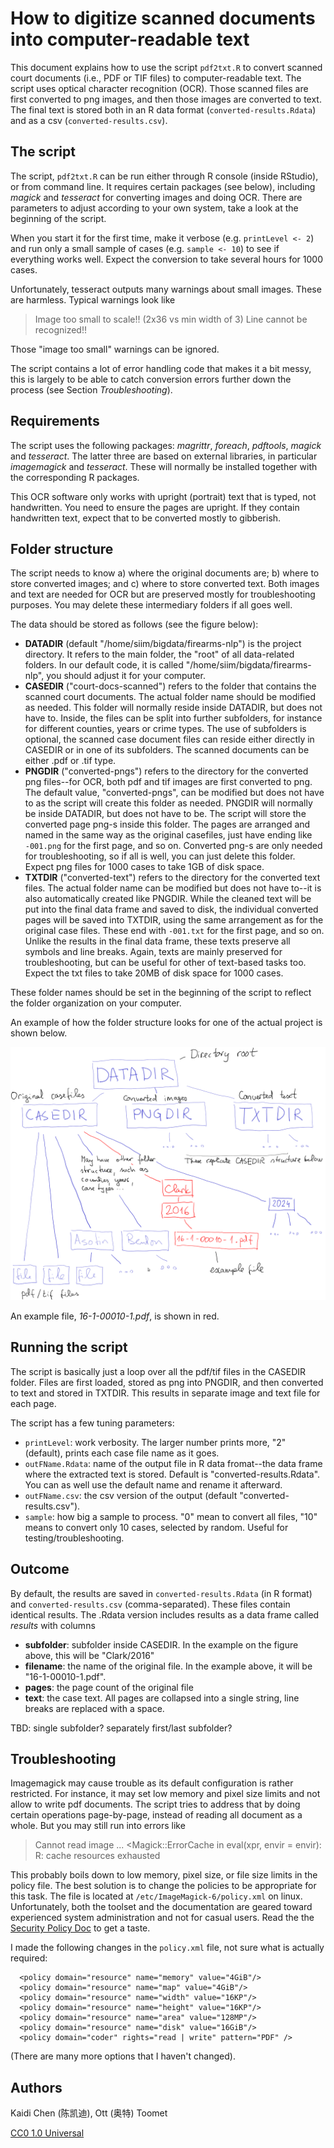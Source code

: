 # How to digitize scanned documents into computer-readable text

This document explains how to use the script `pdf2txt.R`
to convert scanned court documents (i.e., PDF or TIF files) to
computer-readable text.
The script uses optical character recognition (OCR).  Those
scanned files are first converted to png images, and then
those images are converted to text. 
The final text is stored both in an R data format
(`converted-results.Rdata`) and as a csv (`converted-results.csv`).


## The script

The script, `pdf2txt.R` can be run either through R console (inside
RStudio), or from command line.  It requires certain packages (see
below),
including _magick_ and _tesseract_ for converting images and doing
OCR.  There are parameters to adjust according to your own
system, take a look at the beginning of the script.

When you start it for the first time, make it verbose
(e.g. `printLevel <- 2`) and run only a small sample of cases
(e.g. `sample <- 10`) to see if everything works well.  Expect the
conversion to take several hours for 1000 cases.

Unfortunately, tesseract outputs many warnings about small
images.  These are harmless.
Typical warnings look like

> Image too small to scale!! (2x36 vs min width of 3)
> Line cannot be recognized!!

Those "image too small" warnings can be ignored.

The script contains a lot of error handling code that makes it a bit
messy, this is largely to be able to catch conversion errors further
down the process (see Section _Troubleshooting_).


## Requirements

The script uses the following packages: _magrittr_, _foreach_,
_pdftools_, _magick_ and _tesseract_.  The latter three are based
on external libraries, in particular _imagemagick_ and _tesseract_.
These will normally be installed together with the corresponding R
packages.

This OCR software only works with upright (portrait) text that is
typed, not handwritten.  You need to ensure the pages are upright.
If they contain handwritten text, expect that to be converted mostly
to gibberish.


## Folder structure

The script needs to know a) where the
original documents are; b) where to store converted images; and c) where
to store converted text.  Both images and text are needed for OCR but
are preserved mostly for troubleshooting purposes.  You may delete
these intermediary folders if all goes well.

The data should be stored as follows (see the figure below):

* **DATADIR** (default "/home/siim/bigdata/firearms-nlp")
  is the project directory.  It refers to the main
  folder, the "root" of all data-related
  folders.  In our default code, it is called
  "/home/siim/bigdata/firearms-nlp", you should adjust it for your
  computer. 
* **CASEDIR** ("court-docs-scanned") refers to the
  folder that contains the scanned court documents.  The actual folder
  name should be modified as needed.  This folder
  will normally reside inside DATADIR, but does not have to.  Inside,
  the files can be split into further subfolders, for instance
  for different counties, years or crime types.  The use
  of subfolders is
  optional, the scanned case document files can reside either directly
  in CASEDIR or in one of its subfolders.  The scanned documents
  can be either
  .pdf or .tif type.
* **PNGDIR** ("converted-pngs") refers to the
  directory for the converted png files--for OCR,
  both pdf and tif images are first converted to png.  The default
  value, "converted-pngs", can be modified but does not have to as the
  script will create this folder as needed.  PNGDIR will
  normally be inside DATADIR, but does not have to be.  The script
  will store the converted page png-s inside this folder.  The pages
  are arranged and named in the same way as the original casefiles,
  just have ending like `-001.png` for the first page, and so on.
  Converted
  png-s are only needed for troubleshooting, so if all is well, you
  can just delete this folder.  Expect png files for 1000 cases to
  take 1GB of disk space.
* **TXTDIR** ("converted-text") refers to the
  directory for the converted text files.  The actual folder name can
  be modified but does not have to--it is also
  automatically created like PNGDIR.   While the
  cleaned text will be put into the final
  data frame and saved to disk, the
  individual converted pages will be saved into TXTDIR, using the same
  arrangement as for the original case files.  These end with
  `-001.txt` for the first page, and so on.
  Unlike the results in the final
  data frame, these
  texts preserve all symbols and line breaks.
  Again, texts are mainly preserved for
  troubleshooting, but can be useful for other of text-based
  tasks too.  Expect the txt files to take 20MB of disk space 
  for 1000 cases.

These folder names should be set in the beginning of the script to
reflect the folder organization on your computer.

An example of how the folder structure looks for one of the actual
project is shown below.

![folder structure](folder-structure.png)

An example file, _16-1-00010-1.pdf_, is shown in red.



## Running the script

The script is basically just a loop over all the pdf/tif files in the
CASEDIR folder.  Files are first loaded, stored as png into PNGDIR,
and then converted to text and stored in TXTDIR.  This results in
separate image and text file for each page.

The script has a few tuning parameters:

* `printLevel`: work verbosity.  The larger number prints more, "2"
  (default), prints each case file name as it goes.
* `outFName.Rdata`: name of the output file in R data fromat--the
  data frame where the
  extracted text is stored.  Default is "converted-results.Rdata".  You
  can as well use the default name and rename it afterward.
* `outFName.csv`: the csv version of the output (default
  "converted-results.csv").
* `sample`: how big a sample to process.  "0" mean to convert all
  files, "10" means to convert only 10 cases, selected by
  random.  Useful for testing/troubleshooting.


## Outcome

By default, the results are saved in
`converted-results.Rdata` (in R format) and `converted-results.csv`
(comma-separated).  These files contain identical results.  The .Rdata
version includes results as a data frame
called _results_ with columns

* **subfolder**: subfolder inside CASEDIR.  In the example on the
  figure above, this
  will be "Clark/2016"
* **filename**: the name of the original file.  In the example above,
  it will be "16-1-00010-1.pdf".
* **pages**: the page count of the original file
* **text**: the case text.  All pages are collapsed into a single
  string, line breaks are replaced with a space.

TBD: single subfolder?  separately first/last subfolder?



## Troubleshooting

Imagemagick may cause trouble as its default
configuration is rather restricted.  For instance, it may set low
memory and pixel size limits and not allow to write pdf documents.
The script tries to address
that by doing certain operations page-by-page, instead of reading all
document as a whole.  But you may still run into errors like 

> Cannot read image ...
> <Magick::ErrorCache in eval(xpr, envir = envir): R: cache resources exhausted

This probably boils down to low memory, pixel size, or file size
limits in the policy file.  The best solution is to change the
policies to be appropriate for this task.  The file is located at
`/etc/ImageMagick-6/policy.xml` on linux.  Unfortunately, both the
toolset and the documentation are geared toward experienced system
administration and not for casual users.  Read the the
[Security Policy Doc](https://imagemagick.org/script/security-policy.php) 
to get a
taste. 

I made the following changes in the `policy.xml` file, not sure
what is actually required:
```
  <policy domain="resource" name="memory" value="4GiB"/>
  <policy domain="resource" name="map" value="4GiB"/>
  <policy domain="resource" name="width" value="16KP"/>
  <policy domain="resource" name="height" value="16KP"/>
  <policy domain="resource" name="area" value="128MP"/>
  <policy domain="resource" name="disk" value="16GiB"/>
  <policy domain="coder" rights="read | write" pattern="PDF" />
```
(There are many more options that I haven't changed).


## Authors

Kaidi Chen (陈凯迪), Ott (奥特) Toomet 

[CC0 1.0 Universal](https://creativecommons.org/publicdomain/zero/1.0/)
